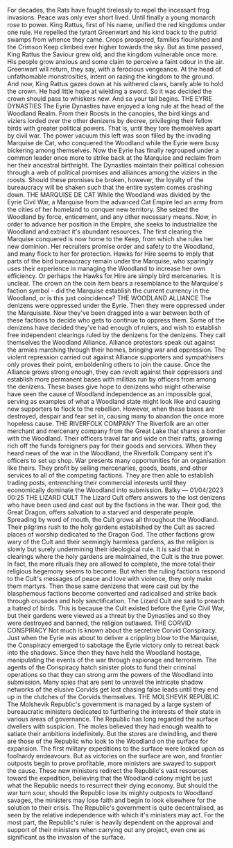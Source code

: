 For decades, the Rats have fought tirelessly to repel the incessant frog invasions. Peace was only ever short lived. Until finally a young monarch rose to power. King Rattus, first of his name, unified the red kingdoms under one rule. He repelled the tyrant Greenwart and his kind back to the putrid swamps from whence they came. Crops prospered, families flourished and the Crimson Keep climbed ever higher towards the sky. But as time passed, King Rattus the Saviour grew old, and the kingdom vulnerable once more. His people grow anxious and some claim to perceive a faint odour in the air. Greenwart will return, they say, with a ferocious vengeance. At the head of unfathomable monstrosities, intent on razing the kingdom to the ground. And now, King Rattus gazes down at his withered claws, barely able to hold the crown. He had little hope at wielding a sword. So it was decided the crown should pass to whiskers new. And so your tail begins. THE EYRIE DYNASTIES The Eyrie Dynasties have enjoyed a long rule at the head of the Woodland Realm. From their Roosts in the canopies, the bird kings and viziers lorded over the other denizens by decree, privileging their fellow birds with greater political powers. That is, until they tore themselves apart by civil war. The power vacuum this left was soon filled by the invading Marquise de Cat, who conquered the Woodland while the Eyrie were busy bickering among themselves. Now the Eyrie has finally regrouped under a common leader once more to strike back at the Marquise and reclaim from her their ancestral birthright. The Dynasties maintain their political cohesion through a web of political promises and alliances among the viziers in the roosts. Should these promises be broken, however, the loyalty of the bureaucracy will be shaken such that the entire system comes crashing down. THE MARQUISE DE CAT While the Woodland was divided by the Eyrie Civil War, a Marquise from the advanced Cat Empire led an army from the cities of her homeland to conquer new territory. She seized the Woodland by force, enticement, and any other necessary means. Now, in order to advance her position in the Empire, she seeks to industrialize the Woodland and extract it's abundant resources. The first clearing the Marquise conquered is now home to the Keep, from which she rules her new dominion. Her recruiters promise order and safety to the Woodland, and many flock to her for protection. Hawks for Hire seems to imply that parts of the bird bureaucracy remain under the Marquise, who sparingly uses their experience in managing the Woodland to increase her own efficiency. Or perhaps the Hawks for Hire are simply bird mercenaries. It is unclear. The crown on the coin item bears a resemblance to the Marquise's faction symbol - did the Marquise establish the current currency in the Woodland, or is this just coincidence? THE WOODLAND ALLIANCE The denizens were oppressed under the Eyrie. Then they were oppressed under the Marquisate. Now they've been dragged into a war between both of these factions to decide who gets to continue to oppress them. Some of the denizens have decided they've had enough of rulers, and wish to establish free independent clearings ruled by the denizens for the denizens. They call themselves the Woodland Alliance. Alliance protestors speak out against the armies marching through their homes, bringing war and oppression. The violent repression carried out against Alliance supporters and sympathisers only proves their point, emboldening others to join the cause. Once the Alliance grows strong enough, they can revolt against their oppressors and establish more permanent bases with militias run by officers from among the denizens. These bases give hope to denizens who might otherwise have seen the cause of Woodland independence as an impossible goal, serving as examples of what a Woodland state might look like and causing new supporters to flock to the rebellion. However, when these bases are destroyed, despair and fear set in, causing many to abandon the once more hopeless cause. THE RIVERFOLK COMPANY The Riverfolk are an otter merchant and mercenary company from the Great Lake that shares a border with the Woodland. Their officers travel far and wide on their rafts, growing rich off the funds foreigners pay for their goods and services. When they heard news of the war in the Woodland, the Riverfolk Company sent it's officers to set up shop. War presents many opportunities for an organisation like theirs. They profit by selling mercenaries, goods, boats, and other services to all of the competing factions. They are then able to establish trading posts, entrenching their commercial interests until they economically dominate the Woodland into submission. Balky — 01/04/2023 00:25 THE LIZARD CULT The Lizard Cult offers answers to the lost denizens who have been used and cast out by the factions in the war. Their god, the Great Dragon, offers salvation to a starved and desperate people. Spreading by word of mouth, the Cult grows all throughout the Woodland. Their pilgrims rush to the holy gardens established by the Cult as sacred places of worship dedicated to the Dragon God. The other factions grow wary of the Cult and their seemingly harmless gardens, as the religion is slowly but surely undermining their ideological rule. It is said that in clearings where the holy gardens are maintained, the Cult is the true power. In fact, the more rituals they are allowed to complete, the more total their religious hegemony seems to become. But when the ruling factions respond to the Cult's messages of peace and love with violence, they only make them martyrs. Then those same denizens that were cast out by the blasphemous factions become converted and radicalised and strike back through crusades and holy sanctification. The Lizard Cult are said to preach a hatred of birds. This is because the Cult existed before the Eyrie Civil War, but their gardens were viewed as a threat by the Dynasties and so they were destroyed and banned, the religion outlawed. THE CORVID CONSPIRACY Not much is known about the secretive Corvid Conspiracy. Just when the Eyrie was about to deliver a crippling blow to the Marquise, the Conspiracy emerged to sabotage the Eyrie victory only to retreat back into the shadows. Since then they have held the Woodland hostage, manipulating the events of the war through espionage and terrorism. The agents of the Conspiracy hatch sinister plots to fund their criminal operations so that they can strong arm the powers of the Woodland into submission. Many spies that are sent to unravel the intricate shadow networks of the elusive Corvids get lost chasing false leads until they end up in the clutches of the Corvids themselves. THE MOLSHEVIK REPUBLIC The Molshevik Republic's government is managed by a large system of bureaucratic ministers dedicated to furthering the interests of their state in various areas of governance. The Republic has long regarded the surface dwellers with suspicion. The moles believed they had enough wealth to satiate their ambitions indefinitely. But the stores are dwindling, and there are those of the Republic who look to the Woodland on the surface for expansion. The first military expeditions to the surface were looked upon as foolhardy endeavours. But as victories on the surface are won, and frontier outposts begin to prove profitable, more ministers are swayed to support the cause. These new ministers redirect the Republic's vast resources toward the expedition, believing that the Woodland colony might be just what the Republic needs to resurrect their dying economy. But should the war turn sour, should the Republic lose its mighty outposts to Woodland savages, the ministers may lose faith and begin to look elsewhere for the solution to their crisis. The Republic's government is quite decentralised, as seen by the relative independence with which it's ministers may act. For the most part, the Republic's ruler is heavily dependent on the approval and support of their ministers when carrying out any project, even one as significant as the invasion of the surface.
